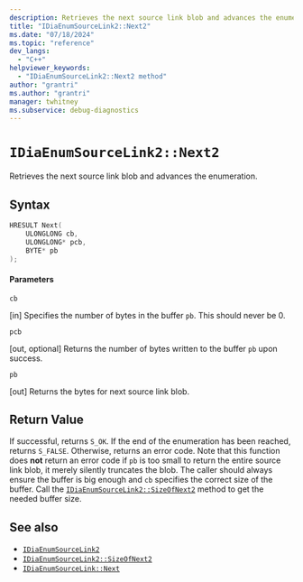 ```yaml
---
description: Retrieves the next source link blob and advances the enumeration.
title: "IDiaEnumSourceLink2::Next2"
ms.date: "07/18/2024"
ms.topic: "reference"
dev_langs:
  - "C++"
helpviewer_keywords:
  - "IDiaEnumSourceLink2::Next2 method"
author: "grantri"
ms.author: "grantri"
manager: twhitney
ms.subservice: debug-diagnostics
---
```


# `IDiaEnumSourceLink2::Next2`

Retrieves the next source link blob and advances the enumeration.

## Syntax

```c++
HRESULT Next(
    ULONGLONG cb,
    ULONGLONG* pcb,
    BYTE* pb
);
```

#### Parameters

 `cb`

[in] Specifies the number of bytes in the buffer `pb`. This should never be 0.

 `pcb`

[out, optional] Returns the number of bytes written to the buffer `pb` upon success.

 `pb`

[out] Returns the bytes for next source link blob.

## Return Value

If successful, returns `S_OK`. If the end of the enumeration has been reached, returns `S_FALSE`. Otherwise, returns an error code. Note that this function does **not** return an error code if `pb` is too small to return the entire source link blob, it merely silently truncates the blob. The caller should always ensure the buffer is big enough and `cb` specifies the correct size of the buffer. Call the [`IDiaEnumSourceLink2::SizeOfNext2`](../../debugger/debug-interface-access/idiaenumsourcelink2-sizeofnext2.md) method to get the needed buffer size.

## See also

- [`IDiaEnumSourceLink2`](../../debugger/debug-interface-access/idiaenumsourcelink2.md)
- [`IDiaEnumSourceLink2::SizeOfNext2`](../../debugger/debug-interface-access/idiaenumsourcelink-sizeofnext.md)
- [`IDiaEnumSourceLink::Next`](../../debugger/debug-interface-access/idiaenumsourcelink-next.md)
